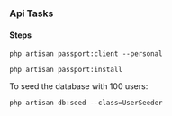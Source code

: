 ### Api Tasks

#### Steps

````
php artisan passport:client --personal
````

````
php artisan passport:install
````

To seed the database with 100 users:
````
php artisan db:seed --class=UserSeeder 
```` 

